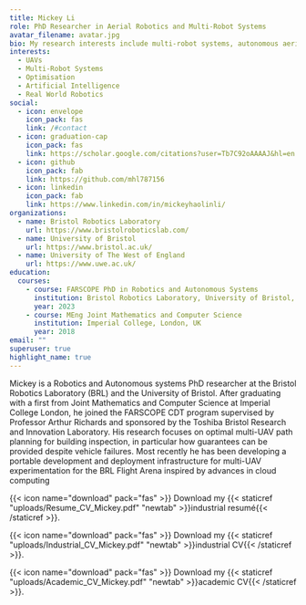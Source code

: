 ```yaml
---
title: Mickey Li
role: PhD Researcher in Aerial Robotics and Multi-Robot Systems
avatar_filename: avatar.jpg
bio: My research interests include multi-robot systems, autonomous aerial robotics and solving infrastructure challenges for robotics deployments. 
interests:
  - UAVs
  - Multi-Robot Systems
  - Optimisation
  - Artificial Intelligence
  - Real World Robotics
social:
  - icon: envelope
    icon_pack: fas
    link: /#contact
  - icon: graduation-cap
    icon_pack: fas
    link: https://scholar.google.com/citations?user=Tb7C92oAAAAJ&hl=en
  - icon: github
    icon_pack: fab
    link: https://github.com/mhl787156
  - icon: linkedin
    icon_pack: fab
    link: https://www.linkedin.com/in/mickeyhaolinli/
organizations:
  - name: Bristol Robotics Laboratory
    url: https://www.bristolroboticslab.com/
  - name: University of Bristol
    url: https://www.bristol.ac.uk/
  - name: University of The West of England
    url: https://www.uwe.ac.uk/
education:
  courses:
    - course: FARSCOPE PhD in Robotics and Autonomous Systems
      institution: Bristol Robotics Laboratory, University of Bristol, University of the West of England, UK
      year: 2023
    - course: MEng Joint Mathematics and Computer Science
      institution: Imperial College, London, UK
      year: 2018
email: ""
superuser: true
highlight_name: true
---
```

Mickey is a Robotics and Autonomous systems PhD researcher at the Bristol Robotics Laboratory (BRL) and the University of Bristol. After graduating with a first from Joint Mathematics and Computer Science at Imperial College London, he joined the FARSCOPE CDT program supervised by Professor Arthur Richards and sponsored by the Toshiba Bristol Research and Innovation Laboratory. His research focuses on optimal multi-UAV path planning for building inspection, in particular how guarantees can be provided despite vehicle failures. Most recently he has been developing a portable development and deployment infrastructure for multi-UAV experimentation for the BRL Flight Arena inspired by advances in cloud computing

{{< icon name="download" pack="fas" >}} Download my {{< staticref "uploads/Resume_CV_Mickey.pdf" "newtab" >}}industrial resumé{{< /staticref >}}.

{{< icon name="download" pack="fas" >}} Download my {{< staticref "uploads/Industrial_CV_Mickey.pdf" "newtab" >}}industrial CV{{< /staticref >}}.

{{< icon name="download" pack="fas" >}} Download my {{< staticref "uploads/Academic_CV_Mickey.pdf" "newtab" >}}academic CV{{< /staticref >}}.
